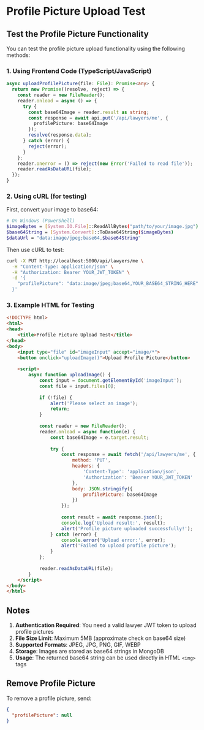 # Profile Picture Upload Test

## Test the Profile Picture Functionality

You can test the profile picture upload functionality using the following methods:

### 1. Using Frontend Code (TypeScript/JavaScript)

```typescript
async uploadProfilePicture(file: File): Promise<any> {
  return new Promise((resolve, reject) => {
    const reader = new FileReader();
    reader.onload = async () => {
      try {
        const base64Image = reader.result as string;
        const response = await api.put('/api/lawyers/me', {
          profilePicture: base64Image
        });
        resolve(response.data);
      } catch (error) {
        reject(error);
      }
    };
    reader.onerror = () => reject(new Error('Failed to read file'));
    reader.readAsDataURL(file);
  });
}
```

### 2. Using cURL (for testing)

First, convert your image to base64:
```bash
# On Windows (PowerShell)
$imageBytes = [System.IO.File]::ReadAllBytes("path/to/your/image.jpg")
$base64String = [System.Convert]::ToBase64String($imageBytes)
$dataUrl = "data:image/jpeg;base64,$base64String"
```

Then use cURL to test:
```bash
curl -X PUT http://localhost:5000/api/lawyers/me \
  -H "Content-Type: application/json" \
  -H "Authorization: Bearer YOUR_JWT_TOKEN" \
  -d '{
    "profilePicture": "data:image/jpeg;base64,YOUR_BASE64_STRING_HERE"
  }'
```

### 3. Example HTML for Testing

```html
<!DOCTYPE html>
<html>
<head>
    <title>Profile Picture Upload Test</title>
</head>
<body>
    <input type="file" id="imageInput" accept="image/*">
    <button onclick="uploadImage()">Upload Profile Picture</button>
    
    <script>
        async function uploadImage() {
            const input = document.getElementById('imageInput');
            const file = input.files[0];
            
            if (!file) {
                alert('Please select an image');
                return;
            }
            
            const reader = new FileReader();
            reader.onload = async function(e) {
                const base64Image = e.target.result;
                
                try {
                    const response = await fetch('/api/lawyers/me', {
                        method: 'PUT',
                        headers: {
                            'Content-Type': 'application/json',
                            'Authorization': 'Bearer YOUR_JWT_TOKEN'
                        },
                        body: JSON.stringify({
                            profilePicture: base64Image
                        })
                    });
                    
                    const result = await response.json();
                    console.log('Upload result:', result);
                    alert('Profile picture uploaded successfully!');
                } catch (error) {
                    console.error('Upload error:', error);
                    alert('Failed to upload profile picture');
                }
            };
            
            reader.readAsDataURL(file);
        }
    </script>
</body>
</html>
```

## Notes

1. **Authentication Required**: You need a valid lawyer JWT token to upload profile pictures
2. **File Size Limit**: Maximum 5MB (approximate check on base64 size)
3. **Supported Formats**: JPEG, JPG, PNG, GIF, WEBP
4. **Storage**: Images are stored as base64 strings in MongoDB
5. **Usage**: The returned base64 string can be used directly in HTML `<img>` tags

## Remove Profile Picture

To remove a profile picture, send:
```json
{
  "profilePicture": null
}
```
